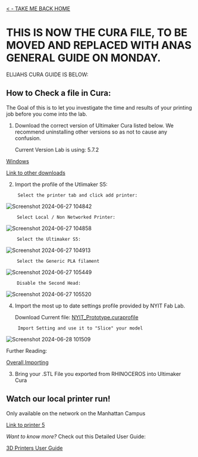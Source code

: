 
[< - TAKE ME BACK HOME ](/resources/README.md)

# THIS IS NOW THE CURA FILE, TO BE MOVED AND REPLACED WITH ANAS GENERAL GUIDE ON MONDAY.





























ELIJAHS CURA GUIDE IS BELOW:

## How to Check a file in Cura:

The Goal of this is to let you investigate the time and results of your printing job before you come into the lab.

1. Download the correct version of Ultimaker Cura listed below. We recommend uninstalling other versions so as not to cause any confusion.

	Current Version Lab is using: 5.7.2

[Windows](https://github.com/Ultimaker/Cura/releases/download/5.7.2-RC2/UltiMaker-Cura-5.7.2-win64-X64.exe)

[Link to other downloads](https://github.com/Ultimaker/Cura/releases/tag/5.7.2-RC2)

2. Import the profile of the Utlimaker S5:

		Select the printer tab and click add printer:

![Screenshot 2024-06-27 104842](https://github.com/DigitalFabricationLab-NYIT-SoAD/resources/assets/148252301/cd68b7eb-acc7-490f-9179-ff3cddb0d4e8)

		Select Local / Non Networked Printer:

![Screenshot 2024-06-27 104858](https://github.com/DigitalFabricationLab-NYIT-SoAD/resources/assets/148252301/f76b7b37-f156-40b5-ae62-b551f44240c3)


		Select the Ultimaker S5:

![Screenshot 2024-06-27 104913](https://github.com/DigitalFabricationLab-NYIT-SoAD/resources/assets/148252301/f32941f3-803f-4a54-9d64-90000ba04c6a)

		Select the Generic PLA filament

![Screenshot 2024-06-27 105449](https://github.com/DigitalFabricationLab-NYIT-SoAD/resources/assets/148252301/d19b7f4d-0f7a-46c2-9af5-3c4ed56a6748)


		Disable the Second Head:

![Screenshot 2024-06-27 105520](https://github.com/DigitalFabricationLab-NYIT-SoAD/resources/assets/148252301/72f2c1e2-040a-40e5-a75c-43d3b1db7738)



4. Import the most up to date settings profile provided by NYIT Fab Lab.

	Download Current file: [NYIT_Prototype.curaprofile](NYIT_PROTOTYPE.curaprofile)


		Import Setting and use it to "Slice" your model

![Screenshot 2024-06-28 101509](https://github.com/DigitalFabricationLab-NYIT-SoAD/resources/assets/148252301/483872dc-6cb0-4b9d-baa6-792c84391278)


	
Further Reading:

[Overall](https://support.makerbot.com/s/article/1667337576882),[Importing](https://support.makerbot.com/s/article/1667411286867)
	
	
	
	
3. Bring your .STL File you exported from RHINOCEROS into Ultimaker Cura 
	














## Watch our local printer run!

Only available on the network on the Manhattan Campus 

[Link to printer 5](http://192.168.166.33/print_jobs)

*Want to know more?*
Check out this Detailed User Guide:

[3D Printers User Guide](https://github.com/DigitalFabricationLab-NYIT-SoAD/resources/blob/main/UserGuides/3DPrinters.md)


